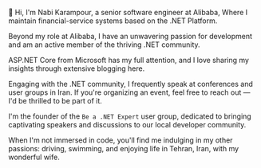 👋 Hi, I'm Nabi Karampour, a senior software engineer at Alibaba, Where I maintain financial-service systems based on the .NET Platform.

Beyond my role at Alibaba, I have an unwavering passion for development and am an active member of the thriving .NET community.

ASP.NET Core from Microsoft has my full attention, and I love sharing my insights through extensive blogging here.

Engaging with the .NET community, I frequently speak at conferences and user groups in Iran. 
If you're organizing an event, feel free to reach out — I'd be thrilled to be part of it.

I'm the founder of the `Be a .NET Expert` user group, dedicated to bringing captivating speakers and discussions to our local developer community.

When I'm not immersed in code, you'll find me indulging in my other passions: driving, swimming, and enjoying life in Tehran, Iran, with my wonderful wife.

<!---
thisisnabi/thisisnabi is a ✨ special ✨ repository because its `README.md` (this file) appears on your GitHub profile.
You can click the Preview link to take a look at your changes.
--->
